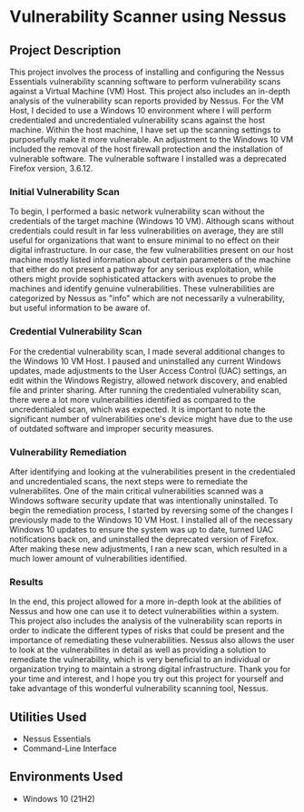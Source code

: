 # Vulnerability Scanner using Nessus

## Project Description
This project involves the process of installing and configuring the Nessus Essentials vulnerability scanning software to perform vulnerability scans against a Virtual Machine (VM) Host. This project also includes an in-depth analysis of the vulnerability scan reports provided by Nessus. For the VM Host, I decided to use a Windows 10 environment where I will perform credentialed and uncredentialed vulnerability scans against the host machine. Within the host machine, I have set up the scanning settings to purposefully make it more vulnerable. An adjustment to the Windows 10 VM included the removal of the host firewall protection and the installation of vulnerable software. The vulnerable software I installed was a deprecated Firefox version, 3.6.12.

### Initial Vulnerability Scan
To begin, I performed a basic network vulnerability scan without the credentials of the target machine (Windows 10 VM). Although scans without credentials could result in far less vulnerabilities on average, they are still useful for organizations that want to ensure minimal to no effect on their digital infrastructure. In our case, the few vulnerabilities present on our host machine mostly listed information about certain parameters of the machine that either do not present a pathway for any serious exploitation, while others might provide sophisticated attackers with avenues to probe the machines and identify genuine vulnerabilities. These vulnerabilities are categorized by Nessus as "info" which are not necessarily a vulnerability, but useful information to be aware of.

### Credential Vulnerability Scan
For the credential vulnerability scan, I made several additional changes to the Windows 10 VM Host. I paused and uninstalled any current Windows updates, made adjustments to the User Access Control (UAC) settings, an edit within the Windows Registry, allowed network discovery, and enabled file and printer sharing. After running the credentialed vulnerability scan, there were a lot more vulnerabilities identified as compared to the uncredentialed scan, which was expected. It is important to note the significant number of vulnerabilities one's device might have due to the use of outdated software and improper security measures.

### Vulnerability Remediation
After identifying and looking at the vulnerabilities present in the credentialed and uncredentialed scans, the next steps were to remediate the vulnerabilites. One of the main critical vulnerabilities scanned was a Windows software security update that was intentionally uninstalled. To begin the remediation process, I started by reversing some of the changes I previously made to the Windows 10 VM Host. I installed all of the necessary Windows 10 updates to ensure the system was up to date, turned UAC notifications back on, and uninstalled the deprecated version of Firefox. After making these new adjustments, I ran a new scan, which resulted in a much lower amount of vulnerabilities identified.

### Results
In the end, this project allowed for a more in-depth look at the abilities of Nessus and how one can use it to detect vulnerabilities within a system. This project also includes the analysis of the vulnerability scan reports in order to indicate the different types of risks that could be present and the importance of remediating these vulnerabilities. Nessus also allows the user to look at the vulnerabilites in detail as well as providing a solution to remediate the vulnerability, which is very beneficial to an individual or organization trying to maintain a strong digital infrastructure. Thank you for your time and interest, and I hope you try out this project for yourself and take advantage of this wonderful vulnerability scanning tool, Nessus.
<br />

<h2>Utilities Used</h2>

- Nessus Essentials
- Command-Line Interface

<h2>Environments Used </h2>

- Windows 10 (21H2)
